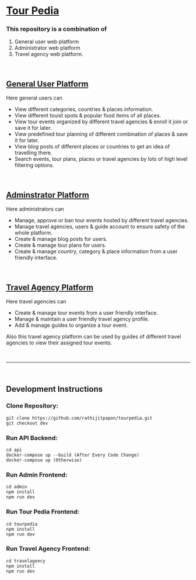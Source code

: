 # [Tour Pedia](https://tourpedia.vercel.app)

### This repository is a combination of 
1. General user web platform
2. Administrator web platform
3. Travel agency web platform.
   
<br />

## [General User Platform](https://tourpedia.vercel.app)
Here general users can
* View different categories, countries & places information.
* View different touist spots & popular food items of all places.
* View tour events organized by different travel agencies & enroll it join or save it for later.
* View predefined tour planning of different combination of places & save it for later.
* View blog posts of different places or countries to get an idea of travelling there.
* Search events, tour plans, places or travel agencies by lots of high level filtering options.
  
<br />

## [Adminstrator Platform](https://admintourpedia.vercel.app)
Here administrators can
* Manage, approve or ban tour events hosted by different travel agencies.
* Manage travel agencies, users & guide account to ensure safety of the whole platform.
* Create & manage blog posts for users.
* Create & manage tour plans for users.
* Create & manage country, category & place information from a user friendly interface.

<br />

## [Travel Agency Platform](https://travelagency.vercel.app)
Here travel agencies can
* Create & manage tour events from a user friendly interface.
* Manage & maintain a user friendly travel agency profile.
* Add & manage guides to organize a tour event.

Also this travel agency platform can be used by guides of different travel agencies to view their assigned tour events.

<br />

--------------------------------------------------------------
<br />

## Development Instructions

### Clone Repository:
	git clone https://github.com/rathijitpapon/tourpedia.git
	git checkout dev
	
### Run API Backend:
	cd api
	docker-compose up --build (After Every Code Change)
	docker-compose up (Otherwise)
	
### Run Admin Frontend:
	cd admin
	npm install
	npm run dev
	
### Run Tour Pedia Frontend:
	cd tourpedia
	npm install
	npm run dev
	
### Run Travel Agency Frontend:
	cd travelagency
	npm install
	npm run dev
